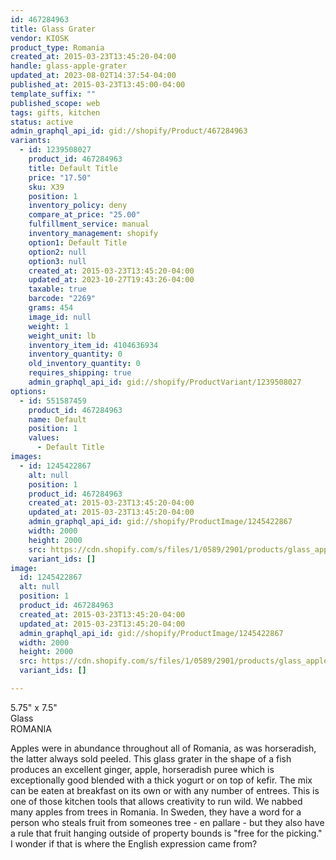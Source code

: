 ```yaml
---
id: 467284963
title: Glass Grater
vendor: KIOSK
product_type: Romania
created_at: 2015-03-23T13:45:20-04:00
handle: glass-apple-grater
updated_at: 2023-08-02T14:37:54-04:00
published_at: 2015-03-23T13:45:00-04:00
template_suffix: ""
published_scope: web
tags: gifts, kitchen
status: active
admin_graphql_api_id: gid://shopify/Product/467284963
variants:
  - id: 1239508027
    product_id: 467284963
    title: Default Title
    price: "17.50"
    sku: X39
    position: 1
    inventory_policy: deny
    compare_at_price: "25.00"
    fulfillment_service: manual
    inventory_management: shopify
    option1: Default Title
    option2: null
    option3: null
    created_at: 2015-03-23T13:45:20-04:00
    updated_at: 2023-10-27T19:43:26-04:00
    taxable: true
    barcode: "2269"
    grams: 454
    image_id: null
    weight: 1
    weight_unit: lb
    inventory_item_id: 4104636934
    inventory_quantity: 0
    old_inventory_quantity: 0
    requires_shipping: true
    admin_graphql_api_id: gid://shopify/ProductVariant/1239508027
options:
  - id: 551587459
    product_id: 467284963
    name: Default
    position: 1
    values:
      - Default Title
images:
  - id: 1245422867
    alt: null
    position: 1
    product_id: 467284963
    created_at: 2015-03-23T13:45:20-04:00
    updated_at: 2015-03-23T13:45:20-04:00
    admin_graphql_api_id: gid://shopify/ProductImage/1245422867
    width: 2000
    height: 2000
    src: https://cdn.shopify.com/s/files/1/0589/2901/products/glass_apple_grater.jpeg?v=1427132720
    variant_ids: []
image:
  id: 1245422867
  alt: null
  position: 1
  product_id: 467284963
  created_at: 2015-03-23T13:45:20-04:00
  updated_at: 2015-03-23T13:45:20-04:00
  admin_graphql_api_id: gid://shopify/ProductImage/1245422867
  width: 2000
  height: 2000
  src: https://cdn.shopify.com/s/files/1/0589/2901/products/glass_apple_grater.jpeg?v=1427132720
  variant_ids: []

---
```


5.75" x 7.5"  
Glass  
ROMANIA

Apples were in abundance throughout all of Romania, as was horseradish, the latter always sold peeled. This glass grater in the shape of a fish produces an excellent ginger, apple, horseradish puree which is exceptionally good blended with a thick yogurt or on top of kefir. The mix can be eaten at breakfast on its own or with any number of entrees. This is one of those kitchen tools that allows creativity to run wild. We nabbed many apples from trees in Romania. In Sweden, they have a word for a person who steals fruit from someones tree - en pallare - but they also have a rule that fruit hanging outside of property bounds is "free for the picking." I wonder if that is where the English expression came from?